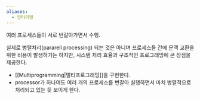 ```yaml
---
aliases:
  - 인터리빙
---
```


여러 프로세스들이 서로 번갈아가면서 수행.   

실제로 병렬처리(pararell processing) 되는 것은 아니며 프로세스들 간에 문맥 교환을 위한 비용이 발생하기는 하지만, 시스템 처리 효율과 구조적인 프로그래밍에 큰 장점을 제공한다. 

- [[Multiprogramming|멀티프로그래밍]]을 구현한다. 
- processor가 하나여도 여러 개의 프로세스를 번갈아 실행하면서 마치 병렬적으로 처리되고 있는 듯 보이게 한다. 